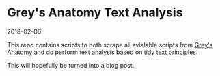 # Grey's Anatomy Text Analysis
2018-02-06

This repo contains scripts to both scrape all avialable scripts from [Grey's Anatomy](http://transcripts.foreverdreaming.org/viewtopic.php?f=11&t=6456) and do perform text analysis based on [tidy text principles](https://www.tidytextmining.com/index.html). 

This will hopefully be turned into a blog post. 



